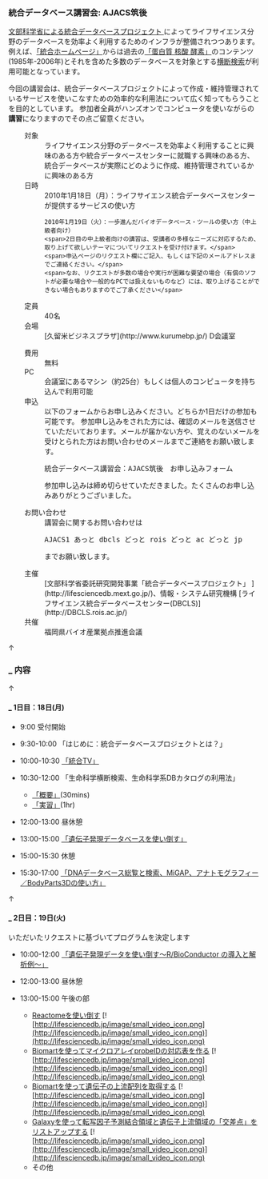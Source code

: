 ###  統合データベース講習会: AJACS筑後  

[文部科学省による統合データベースプロジェクト ](http://lifesciencedb.mext.go.jp/)によってライフサイエンス分野のデータベースを効率よく利用するためのインフラが整備されつつあります。例えば、[「統合ホームページ」](http://lifesciencedb.jp/)からは過去の[「蛋白質 核酸 酵素」](http://www.kyoritsu-pub.co.jp/pne/)のコンテンツ(1985年-2006年)とそれを含めた多数のデータベースを対象とする[横断検索](http://lifesciencedb.jp/dbsearch/)が利用可能となっています。

今回の講習会は、統合データベースプロジェクトによって作成・維持管理されているサービスを使いこなすための効率的な利用法について広く知ってもらうことを目的としています。
参加者全員がハンズオンでコンピュータを使いながらの**講習**になりますのでその点ご留意ください。

<dl class="list1" style="padding-left:16px;margin-left:16px">
    <dt>対象</dt>
    <dd>ライフサイエンス分野のデータベースを効率よく利用することに興味のある方や統合データベースセンターに就職する興味のある方、統合データベースが実際にどのように作成、維持管理されているかに興味のある方</dd>
    <dt>日時</dt>
    <dd>2010年1月18日（月）：ライフサイエンス統合データベースセンターが提供するサービスの使い方  

    2010年1月19日（火）：一歩進んだバイオデータベース・ツールの使い方（中上級者向け）  
    <span>2日目の中上級者向けの講習は、受講者の多様なニーズに対応するため、取り上げて欲しいテーマについてリクエストを受け付けます。</span>
    <span>申込ページのリクエスト欄にご記入、もしくは下記のメールアドレスまでご連絡ください。</span>
    <span>なお、リクエストが多数の場合や実行が困難な要望の場合（有償のソフトが必要な場合や一般的なPCでは扱えないものなど）には、取り上げることができない場合もありますのでご了承ください</span>
</dd>
</dl>

<dl class="list1" style="padding-left:16px;margin-left:16px">
    <dt>定員</dt>
    <dd>40名  </dd>
    <dt>会場</dt>
    <dd>[久留米ビジネスプラザ](http://www.kurumebp.jp/)  D会議室</dd>
</dl>

<dl class="list1" style="padding-left:16px;margin-left:16px">
    <dt>費用</dt>
    <dd>無料</dd>
    <dt>PC</dt>
    <dd>会議室にあるマシン（約25台）もしくは個人のコンピュータを持ち込んで利用可能</dd>
    <dt>申込</dt>
    <dd>以下のフォームからお申し込みください。どちらか1日だけの参加も可能です。
    参加申し込みをされた方には、確認のメールを送信させていただいております。メールが届かない方や、覚えのないメールを受けとられた方はお問い合わせのメールまでご連絡をお願い致します。


<pre>統合データベース講習会：AJACS筑後　お申し込みフォーム</pre>
参加申し込みは締め切らせていただきました。たくさんのお申し込みありがとうございました。</dd>
<dt>お問い合わせ</dt>
<dd>講習会に関するお問い合わせは


<pre>AJACS1 あっと dbcls どっと rois どっと ac どっと jp</pre>
までお願い致します。</dd>
<dt>主催</dt>
<dd>[文部科学省委託研究開発事業「統合データベースプロジェクト」 ](http://lifesciencedb.mext.go.jp/)、情報・システム研究機構 [ライフサイエンス統合データベースセンター(DBCLS)](http://DBCLS.rois.ac.jp/)</dd>
    <dt>共催</dt>
    <dd>福岡県バイオ産業拠点推進会議</dd>
</dl>

<div class="jumpmenu">↑</div>

### [_](http://MotDB.DBCLS.jp/?AJACS15#w9de101f "w9de101f") 内容  

<div class="jumpmenu">↑</div>

#### [_](http://MotDB.DBCLS.jp/?AJACS15#l7ad2c42 "l7ad2c42") 1日目：18日(月)  

* 9:00 受付開始
* 9:30-10:00 「はじめに：統合データベースプロジェクトとは？」
* 10:00-10:30 [「統合TV」](http://MotDB.DBCLS.jp/?AJACS15%2Fhono1 "AJACS15/hono1 (3086d)")
* 10:30-12:00 「生命科学横断検索、生命科学系DBカタログの利用法」

    * [「概要」](http://MotDB.DBCLS.jp/?AJACS15%2Fskwmt1 "AJACS15/skwmt1 (3086d)")(30mins)
    * [「実習」](http://MotDB.DBCLS.jp/?AJACS15%2Fsk2 "AJACS15/sk2 (3086d)")(1hr)

* 12:00-13:00 昼休憩

* 13:00-15:00 [「遺伝子発現データベースを使い倒す」](http://MotDB.DBCLS.jp/?AJACS15%2Fhono2 "AJACS15/hono2 (3086d)")
* 15:00-15:30 休憩
* 15:30-17:00 [「DNAデータベース総覧と検索、MiGAP、アナトモグラフィー／BodyParts3Dの使い方」](http://MotDB.DBCLS.jp/?AJACS15%2Fbono "AJACS15/bono (3085d)")

<div class="jumpmenu">↑</div>

#### [_](http://MotDB.DBCLS.jp/?AJACS15#k888d2d8 "k888d2d8") 2日目：19日(火)  

いただいたリクエストに基づいてプログラムを決定します

* 10:00-12:00 [「遺伝子発現データを使い倒す～R/BioConductor の導入と解析例～」](http://MotDB.DBCLS.jp/?AJACS15%2Fhono3 "AJACS15/hono3 (2209d)")
* 12:00-13:00 昼休憩
* 13:00-15:00 午後の部

    * [Reactomeを使い倒す](http://togotv.dbcls.jp/20090508.html) [![http://lifesciencedb.jp/image/small_video_icon.png](http://lifesciencedb.jp/image/small_video_icon.png)](http://lifesciencedb.jp/image/small_video_icon.png)
    * [Biomartを使ってマイクロアレイprobeIDの対応表を作る](http://togotv.dbcls.jp/20090225.html)  [![http://lifesciencedb.jp/image/small_video_icon.png](http://lifesciencedb.jp/image/small_video_icon.png)](http://lifesciencedb.jp/image/small_video_icon.png)
    * [Biomartを使って遺伝子の上流配列を取得する](http://togotv.dbcls.jp/20090327.html) [![http://lifesciencedb.jp/image/small_video_icon.png](http://lifesciencedb.jp/image/small_video_icon.png)](http://lifesciencedb.jp/image/small_video_icon.png)
    * [Galaxyを使って転写因子予測結合領域と遺伝子上流領域の「交差点」をリストアップする](http://togotv.dbcls.jp/20090310.html) [![http://lifesciencedb.jp/image/small_video_icon.png](http://lifesciencedb.jp/image/small_video_icon.png)](http://lifesciencedb.jp/image/small_video_icon.png)
    * その他
